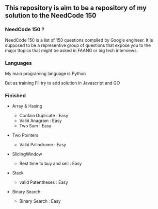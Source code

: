 ## This repository is aim to be a repository of my solution to the NeedCode 150

### NeedCode 150 ?

NeedCode 150 is a list of 150 questions compiled by Google engineer. It is supposed to be a
representive group of questions that expose you to the major ttopics that might be asked in FAANG
or big tech interviews.

### Languages

My main programing language is Python

But as training I'll try to add solution in Javascript and GO

### Finished

- Array & Hasing

  - Contain Duplicate : Easy
  - Valid Anagram : Easy
  - Two Sum : Easy

- Two Pointers

  - Valid Palindrome : Easy

- SlidingWindow

  - Best time to buy and sell : Easy

- Stack
  - valid Patentheses : Easy

- Binary Search:
  - Binary Search : Easy
